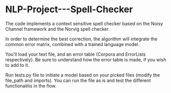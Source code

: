 # NLP-Project---Spell-Checker

The code implements a context sensitive spell checker based on the Noisy Channel 
framework and the Norvig spell checker.

In order to determine the best correction, the algorithm will integrate the common error matrix, combined with a trained language model.

You'll load your text file, and an error table (Corpora and Error​ ​Lists respectively). Be sure to understand how the error table is made, if you wish to add to it.

Run tests.py file to initiate a model based on your picked files (modify the file_path and imports). You can run the file as is and test the different functionalitis in the flow.
